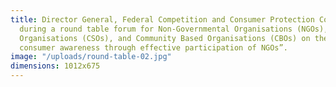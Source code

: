 ```yaml
---
title: Director General, Federal Competition and Consumer Protection Commission (FCCPC), Babatunde Irukera speaking
  during a round table forum for Non-Governmental Organisations (NGOs), Civil Society
  Organisations (CSOs), and Community Based Organisations (CBOs) on the theme- “increasing
  consumer awareness through effective participation of NGOs”.
image: "/uploads/round-table-02.jpg"
dimensions: 1012x675
---
```


